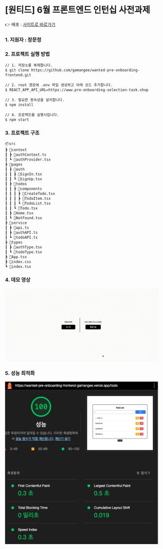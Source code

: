 # [원티드] 6월 프론트엔드 인턴십 사전과제

👉 배포 : [사이트로 바로가기](https://wanted-pre-onboarding-frontend-gamangee.vercel.app/)

### 1. 지원자 : 장문정

### 2. 프로젝트 실행 방법

```
// 1. 저장소를 복제합니다.
$ git clone https://github.com/gamangee/wanted-pre-onboarding-frontend.git

// 2. root 경로에 .env 파일 생성하고 아래 코드 추가합니다.
$ REACT_APP_API_URL=https://www.pre-onboarding-selection-task.shop

// 3. 필요한 종속성을 설치합니다.
$ npm install

// 4. 프로젝트를 실행시킵니다.
$ npm start
```

### 3. 프로젝트 구조

```
📦src
┣ 📂context
┃ ┣ 📜authContext.ts
┃ ┗ 📜authProvider.tsx
┣ 📂pages
┃ ┣ 📂auth
┃ ┃ ┣ 📜SignIn.tsx
┃ ┃ ┗ 📜SignUp.tsx
┃ ┣ 📂todos
┃ ┃ ┣ 📂components
┃ ┃ ┃ ┣ 📜CreateTodo.tsx
┃ ┃ ┃ ┣ 📜TodoItem.tsx
┃ ┃ ┃ ┗ 📜TodoList.tsx
┃ ┃ ┗ 📜Todo.tsx
┃ ┣ 📜Home.tsx
┃ ┗ 📜NotFound.tsx
┣ 📂service
┃ ┣ 📜api.ts
┃ ┣ 📜authAPI.ts
┃ ┗ 📜todoAPI.ts
┣ 📂types
┃ ┣ 📜authType.tsx
┃ ┗ 📜todoType.tsx
┣ 📜App.tsx
┣ 📜index.css
┗ 📜index.tsx
```

### 4. 데모 영상

![미리보기](./%EC%9B%90%ED%8B%B0%EB%93%9C_%ED%94%84%EB%A6%AC%EC%98%A8%EB%B3%B4%EB%94%A9_%EC%9D%B8%ED%84%B4%EC%8B%AD_%EC%82%AC%EC%A0%84%EA%B3%BC%EC%A0%9C_%EC%9E%A5%EB%AC%B8%EC%A0%95.gif)

### 5. 성능 최적화

![lighthouse 성능 측정](./lighthouse_%EC%84%B1%EB%8A%A5-%EC%B8%A1%EC%A0%95-%EA%B2%B0%EA%B3%BC.png)
